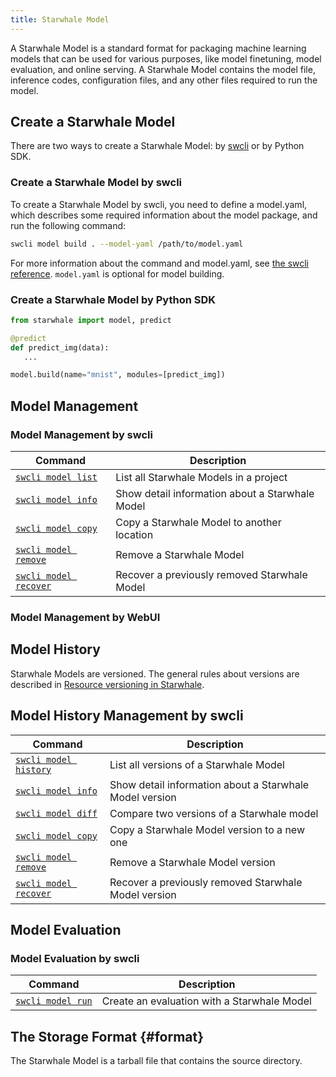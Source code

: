 ```yaml
---
title: Starwhale Model
---
```


A Starwhale Model is a standard format for packaging machine learning models that can be used for various purposes, like model finetuning, model evaluation, and online serving. A Starwhale Model contains the model file, inference codes, configuration files, and any other files required to run the model.

## Create a Starwhale Model

There are two ways to create a Starwhale Model: by [swcli](../reference/swcli/model.md) or by Python SDK.

### Create a Starwhale Model by swcli

To create a Starwhale Model by swcli, you need to define a model.yaml, which describes some required information about the model package, and run the following command:

```bash
swcli model build . --model-yaml /path/to/model.yaml
```

For more information about the command and model.yaml, see [the swcli reference](../reference/swcli/model.md#build). `model.yaml` is optional for model building.

### Create a Starwhale Model by Python SDK

```python
from starwhale import model, predict

@predict
def predict_img(data):
   ...

model.build(name="mnist", modules=[predict_img])
```

## Model Management

### Model Management by swcli

| Command | Description |
| ------- | ----------- |
| [`swcli model list`](../reference/swcli/model.md#list) | List all Starwhale Models in a project |
| [`swcli model info`](../reference/swcli/model.md#info) | Show detail information about a Starwhale Model |
| [`swcli model copy`](../reference/swcli/model.md#copy) | Copy a Starwhale Model to another location |
| [`swcli model remove`](../reference/swcli/model.md#remove) | Remove a Starwhale Model |
| [`swcli model recover`](../reference/swcli/model.md#recover) | Recover a previously removed Starwhale Model |

### Model Management by WebUI

## Model History

Starwhale Models are versioned. The general rules about versions are described in [Resource versioning in Starwhale](../concepts/versioning.md).

## Model History Management by swcli

| Command | Description |
| ------- | ----------- |
| [`swcli model history`](../reference/swcli/model.md#list) | List all versions of a Starwhale Model |
| [`swcli model info`](../reference/swcli/model.md#info) | Show detail information about a Starwhale Model version |
| [`swcli model diff`](../reference/swcli/model.md#diff) | Compare two versions of a Starwhale model |
| [`swcli model copy`](../reference/swcli/model.md#copy) | Copy a Starwhale Model version to a new one |
| [`swcli model remove`](../reference/swcli/model.md#remove) | Remove a Starwhale Model version |
| [`swcli model recover`](../reference/swcli/model.md#recover) | Recover a previously removed Starwhale Model version |

## Model Evaluation

### Model Evaluation by swcli

| Command | Description |
| ------- | ----------- |
| [`swcli model run`](../reference/swcli/model.md#eval) | Create an evaluation with a Starwhale Model |

## The Storage Format {#format}

The Starwhale Model is a tarball file that contains the source directory.
